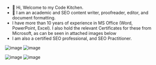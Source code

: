- 👋 Hi, Welcome to my Code Kitchen. 
- 👀 I am an academic and SEO  content writer, proofreader, editor, and document formatting.
- I have more than 10 years of experience in MS Office (Word, PowerPoint, Excel). I also hold the relevant Certificates for these from Microsoft, as can be seen in attached images below
- I am also a certified SEO professional, and SEO Practitioner. 

<!---
1xero1/1xero1 is a ✨ special ✨ repository because its `README.md` (this file) appears on your GitHub profile.
You can click the Preview link to take a look at your changes.
--->
![image](https://github.com/1xero1/1xero1/assets/16211843/80e80b29-2b93-4bf8-b2ed-630e063a4844)
![image](https://github.com/1xero1/1xero1/assets/16211843/63ae39fd-7e78-4933-a8a1-0531aa29ed2c)

![image](https://github.com/1xero1/1xero1/assets/16211843/ec563b02-1105-4933-bcda-90a9cf3c2fa1)
![image](https://github.com/1xero1/1xero1/assets/16211843/993c835b-02c3-45c4-8b00-2c49b7ebb9dd)
